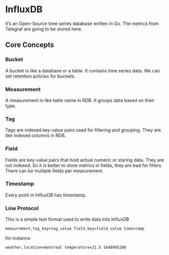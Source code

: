 # InfluxDB

It’s an Open-Source time series database written in Go. The metrics from Telegraf are going to be stored here.

## Core Concepts

### Bucket

A bucket is like a database or a table. It contains time series data. We can set retention policies for buckets.

### Measurement

A measurement is like table name in RDB. It groups data based on their type.

### Tag

Tags are indexed key-value pairs used for filtering and grouping. They are like indexed columns in RDB.

### Field

Fields are key-value pairs that hold actual numeric or staring data. They are not indexed. So it is better to store metrics in fields, they are bad for filters. There can be multiple fields per measurement.

### Timestamp

Every point in InfluxDB has timestamp. 

### Line Protocol

This is a simple text format used to write data into InfluxDB

```influxdb
measurement,tag_key=tag_value field_key=field_value timestamp
```

for instance

```influxdb
weather,location=montreal temperature=21.5 1640995200
```

